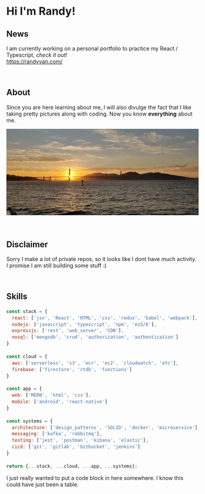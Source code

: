 # Hi I'm Randy!

## News

I am currently working on a personal portfolio to practice my React / Typescript, *check it out*!   
<https://randyvan.com/>

<br />

## About
Since you are here learning about me, I will also divulge the fact that I like taking pretty pictures along with coding. Now you know **everything** about me.
<br />

![image](https://github.com/ryaovan/ryaovan/blob/master/IMG_20200815_195131.jpg)

<br />

## Disclaimer
Sorry I make a lot of private repos, so it looks like I dont have much activity.  
I promise I am still building some stuff :)

<br />

## Skills

```javascript
const stack = {
  react: ['jsx', 'React', 'HTML', 'css', 'redux', 'babel', 'webpack'],
  nodejs: ['javascript', 'typescript', 'npm', 'es5/6'],
  expressjs: ['rest', 'web_server', 'CDN'],
  nosql: ['mongodb', 'crud', 'authorization', 'authentication']
}

const cloud = {
  aws: ['serverless', 's3', 'ecr', 'ec2', 'cloudwatch', 'etc'],
  firebase: ['firestore', 'rtdb', 'functions']
}

const app = {
  web: ['MERN', 'html', 'css'],
  mobile: ['android', 'react-native']
}

const systems = {
  architecture: ['design_patterns', 'SOLID', 'docker', 'microservice'],
  messaging: ['kafka', 'rabbitmq'],
  testing: ['jest', 'postman', 'kibana', 'elastic'],
  cicd: ['git', 'gitlab', 'bitbucket', 'jenkins']
}

return {...stack, ...cloud, ...app, ...systems};
```

I just really wanted to put a code block in here somewhere. I know this could have just been a table.